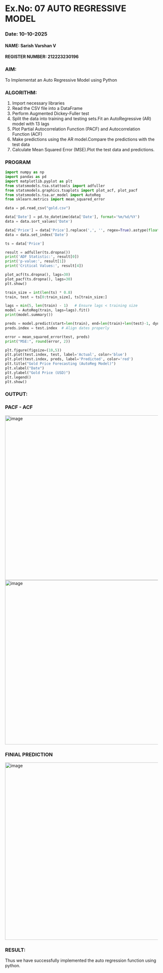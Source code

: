# Ex.No: 07                                       AUTO REGRESSIVE MODEL
### Date: 10-10-2025

#### NAME: Sarish Varshan V
#### REGISTER NUMBER: 212223230196

### AIM:
To Implementat an Auto Regressive Model using Python
### ALGORITHM:
1. Import necessary libraries
2. Read the CSV file into a DataFrame
3. Perform Augmented Dickey-Fuller test
4. Split the data into training and testing sets.Fit an AutoRegressive (AR) model with 13 lags
5. Plot Partial Autocorrelation Function (PACF) and Autocorrelation Function (ACF)
6. Make predictions using the AR model.Compare the predictions with the test data
7. Calculate Mean Squared Error (MSE).Plot the test data and predictions.

### PROGRAM
```python
import numpy as np
import pandas as pd
import matplotlib.pyplot as plt
from statsmodels.tsa.stattools import adfuller
from statsmodels.graphics.tsaplots import plot_acf, plot_pacf
from statsmodels.tsa.ar_model import AutoReg
from sklearn.metrics import mean_squared_error

data = pd.read_csv("gold.csv")

data['Date'] = pd.to_datetime(data['Date'], format='%m/%d/%Y')
data = data.sort_values('Date')

data['Price'] = data['Price'].replace(',', '', regex=True).astype(float)
data = data.set_index('Date')

ts = data['Price']

result = adfuller(ts.dropna())
print('ADF Statistic:', result[0])
print('p-value:', result[1])
print('Critical Values:', result[4])

plot_acf(ts.dropna(), lags=30)
plot_pacf(ts.dropna(), lags=30)
plt.show()

train_size = int(len(ts) * 0.8)
train, test = ts[0:train_size], ts[train_size:]

lags = min(5, len(train) - 1)   # Ensure lags < training size
model = AutoReg(train, lags=lags).fit()
print(model.summary())

preds = model.predict(start=len(train), end=len(train)+len(test)-1, dynamic=False)
preds.index = test.index  # Align dates properly

error = mean_squared_error(test, preds)
print("MSE:", round(error, 2))

plt.figure(figsize=(10,5))
plt.plot(test.index, test, label='Actual', color='blue')
plt.plot(test.index, preds, label='Predicted', color='red')
plt.title("Gold Price Forecasting (AutoReg Model)")
plt.xlabel("Date")
plt.ylabel("Gold Price (USD)")
plt.legend()
plt.show()

```
### OUTPUT:

### PACF - ACF
<img width="709" height="542" alt="image" src="https://github.com/user-attachments/assets/51fbf5a2-41e6-4672-bd17-90586a10688a" />

<img width="705" height="541" alt="image" src="https://github.com/user-attachments/assets/c0294861-8012-43e6-8093-e9cdaf534eff" />

### FINIAL PREDICTION
<img width="1075" height="584" alt="image" src="https://github.com/user-attachments/assets/34deb045-6851-46d9-b5e2-ceb3b0ef86c0" />



### RESULT:
Thus we have successfully implemented the auto regression function using python.
